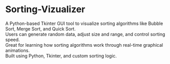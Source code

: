 # Sorting-Vizualizer
A Python-based Tkinter GUI tool to visualize sorting algorithms like Bubble Sort, Merge Sort, and Quick Sort.  
Users can generate random data, adjust size and range, and control sorting speed.  
Great for learning how sorting algorithms work through real-time graphical animations.  
Built using Python, Tkinter, and custom sorting logic.
